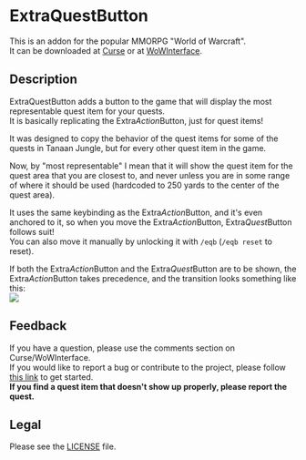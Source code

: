 # ExtraQuestButton

This is an addon for the popular MMORPG "World of Warcraft".  
It can be downloaded at [Curse](http://curse.com/addons/wow/extraquestbutton) or at [WoWInterface](http://wowinterface.com/downloads/info23464).

## Description

ExtraQuestButton adds a button to the game that will display the most representable quest item for your quests.  
It is basically replicating the Extra*Action*Button, just for quest items!

It was designed to copy the behavior of the quest items for some of the quests in Tanaan Jungle, but for every other quest item in the game.

Now, by "most representable" I mean that it will show the quest item for the quest area that you are closest to, and never unless you are in some range of where it should be used (hardcoded to 250 yards to the center of the quest area).

It uses the same keybinding as the Extra*Action*Button, and it's even anchored to it, so when you move the Extra*Action*Button, Extra*Quest*Button follows suit!  
You can also move it manually by unlocking it with `/eqb` (`/eqb reset` to reset).

If both the Extra*Action*Button and the Extra*Quest*Button are to be shown, the Extra*Action*Button takes precedence, and the transition looks something like this:  
![](https://i.imgur.com/QJm7CBx.gif)

## Feedback

If you have a question, please use the comments section on Curse/WoWInterface.  
If you would like to report a bug or contribute to the project, please follow [this link](//github.com/p3lim-wow/ExtraQuestButton/issues?q=) to get started.  
**If you find a quest item that doesn't show up properly, please report the quest.**

## Legal

Please see the [LICENSE](https://github.com/p3lim-wow/ExtraQuestButton/blob/master/LICENSE.txt) file.
